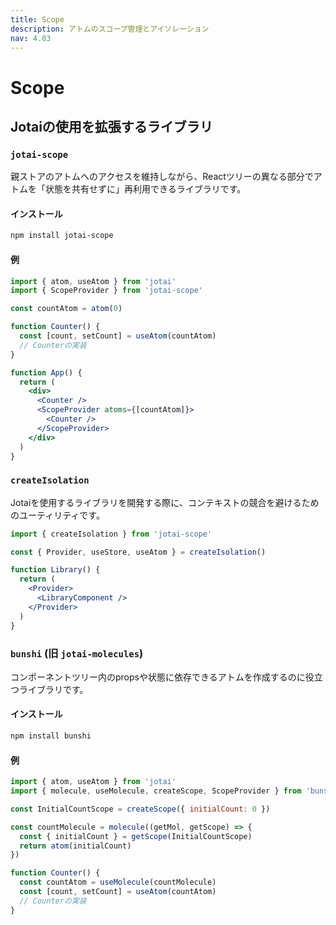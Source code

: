 ```yaml
---
title: Scope
description: アトムのスコープ管理とアイソレーション
nav: 4.03
---
```


# Scope

## Jotaiの使用を拡張するライブラリ

### `jotai-scope`

親ストアのアトムへのアクセスを維持しながら、Reactツリーの異なる部分でアトムを「状態を共有せずに」再利用できるライブラリです。

#### インストール

```bash
npm install jotai-scope
```

#### 例

```jsx
import { atom, useAtom } from 'jotai'
import { ScopeProvider } from 'jotai-scope'

const countAtom = atom(0)

function Counter() {
  const [count, setCount] = useAtom(countAtom)
  // Counterの実装
}

function App() {
  return (
    <div>
      <Counter />
      <ScopeProvider atoms={[countAtom]}>
        <Counter />
      </ScopeProvider>
    </div>
  )
}
```

### `createIsolation`

Jotaiを使用するライブラリを開発する際に、コンテキストの競合を避けるためのユーティリティです。

```jsx
import { createIsolation } from 'jotai-scope'

const { Provider, useStore, useAtom } = createIsolation()

function Library() {
  return (
    <Provider>
      <LibraryComponent />
    </Provider>
  )
}
```

### `bunshi` (旧 `jotai-molecules`)

コンポーネントツリー内のpropsや状態に依存できるアトムを作成するのに役立つライブラリです。

#### インストール

```bash
npm install bunshi
```

#### 例

```jsx
import { atom, useAtom } from 'jotai'
import { molecule, useMolecule, createScope, ScopeProvider } from 'bunshi/react'

const InitialCountScope = createScope({ initialCount: 0 })

const countMolecule = molecule((getMol, getScope) => {
  const { initialCount } = getScope(InitialCountScope)
  return atom(initialCount)
})

function Counter() {
  const countAtom = useMolecule(countMolecule)
  const [count, setCount] = useAtom(countAtom)
  // Counterの実装
}
```
